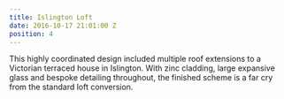 ```yaml
---
title: Islington Loft
date: 2016-10-17 21:01:00 Z
position: 4
---
```


This highly coordinated design included multiple roof extensions to a Victorian terraced house in Islington. With zinc cladding, large expansive glass and bespoke detailing throughout, the finished scheme is a far cry from the standard loft conversion.